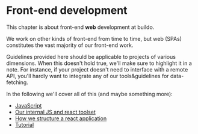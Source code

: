 # Front-end development

This chapter is about front-end **web** development at buildo.

We work on other kinds of front-end from time to time, but web (SPAs) constitutes the vast majority of our front-end work.

Guidelines provided here should be applicable to projects of various dimensions. When this doesn't hold true, we'll make sure to highlight it in a note. For instance, if your project doesn't need to interface with a remote API, you'll hardly want to integrate any of our tools&guidelines for data-fetching.

In the following we'll cover all of this (and maybe something more):
 - [JavaScript](./1.javascript_at_buildo.md)
 - [Our internal JS and react toolset](./3.first-party_js_libraries.md)
 - [How we structure a react application](./4.guidelines.md)
 - [Tutorial](./5.tutorial.md)